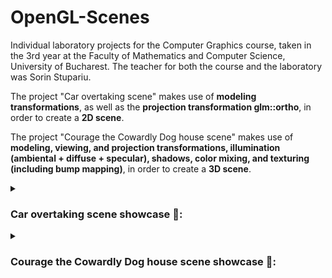 # OpenGL-Scenes

Individual laboratory projects for the Computer Graphics course, taken in the 3rd year at the Faculty of Mathematics and Computer Science, University of Bucharest. The teacher for both the course and the laboratory was Sorin Stupariu.

The project "Car overtaking scene" makes use of **modeling transformations**, as well as the **projection transformation glm::ortho**, in order to create a **2D scene**.

The project "Courage the Cowardly Dog house scene" makes use of **modeling, viewing, and projection transformations, illumination (ambiental + diffuse + specular), shadows, color mixing, and texturing (including bump mapping)**, in order to create a **3D scene**.

<details>
<summary><h3>Car overtaking scene showcase 🎥:</h3></summary>

![proiect_1_cc2XqgQssE](https://github.com/alexsasu/OpenGL-Scenes/assets/87432371/0385cdc5-d21c-44a0-9892-cdcd2d71575f)
</details>

<details>
<summary><h3>Courage the Cowardly Dog house scene showcase 🎥:</h3></summary>

![proiect_2_Dtb0DlrIlz](https://github.com/alexsasu/OpenGL-Scenes/assets/87432371/aef483f9-5cfd-406c-a2f9-b3b07b5c65ce)
</details>
